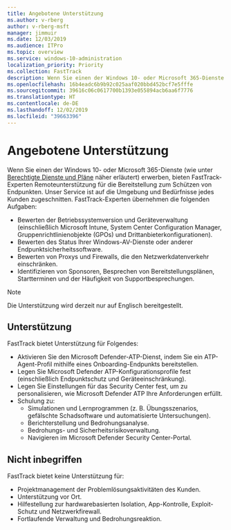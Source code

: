```yaml
---
title: Angebotene Unterstützung
ms.author: v-rberg
author: v-rberg-msft
manager: jimmuir
ms.date: 12/03/2019
ms.audience: ITPro
ms.topic: overview
ms.service: windows-10-administration
localization_priority: Priority
ms.collection: FastTrack
description: Wenn Sie einen der Windows 10- oder Microsoft 365-Dienste erwerben, bieten FastTrack-Experten Remoteunterstützung für die Bereitstellung zum Schützen von Endpunkten. Unser Service ist auf die Umgebung und Bedürfnisse jedes Kunden zugeschnitten.
ms.openlocfilehash: 16b4eadc6b9b92c025aaf020bbd452bcf7e5fffe
ms.sourcegitcommit: 39616c06c0617700b1393e055894acb6aa6f7776
ms.translationtype: HT
ms.contentlocale: de-DE
ms.lasthandoff: 12/02/2019
ms.locfileid: "39663396"
---
```

# <a name="assistance-offered"></a>Angebotene Unterstützung  

Wenn Sie einen der Windows 10- oder Microsoft 365-Dienste (wie unter [Berechtigte Dienste und Pläne](M365-eligible-services-and-plans.md) näher erläutert) erwerben, bieten FastTrack-Experten Remoteunterstützung für die Bereitstellung zum Schützen von Endpunkten. Unser Service ist auf die Umgebung und Bedürfnisse jedes Kunden zugeschnitten. FastTrack-Experten übernehmen die folgenden Aufgaben:
- Bewerten der Betriebssystemversion und Geräteverwaltung (einschließlich Microsoft Intune, System Center Configuration Manager, Gruppenrichtlinienobjekte (GPOs) und Drittanbieterkonfigurationen).
- Bewerten des Status Ihrer Windows-AV-Dienste oder anderer Endpunktsicherheitssoftware.
- Bewerten von Proxys und Firewalls, die den Netzwerkdatenverkehr einschränken.
- Identifizieren von Sponsoren, Besprechen von Bereitstellungsplänen, Startterminen und der Häufigkeit von Supportbesprechungen.

> [!NOTE]
> Die Unterstützung wird derzeit nur auf Englisch bereitgestellt. 

## <a name="assistance"></a>Unterstützung

FastTrack bietet Unterstützung für Folgendes:
- Aktivieren Sie den Microsoft Defender-ATP-Dienst, indem Sie ein ATP-Agent-Profil mithilfe eines Onboarding-Endpunkts bereitstellen.
- Legen Sie Microsoft Defender ATP-Konfigurationsprofile fest (einschließlich Endpunktschutz und Geräteeinschränkung).
- Legen Sie Einstellungen für das Security Center fest, um zu personalisieren, wie Microsoft Defender ATP Ihre Anforderungen erfüllt.
- Schulung zu:
    - Simulationen und Lernprogrammen (z. B. Übungsszenarios, gefälschte Schadsoftware und automatisierte Untersuchungen).
    - Berichterstellung und Bedrohungsanalyse.
    - Bedrohungs- und Sicherheitsrisikoverwaltung.
    - Navigieren im Microsoft Defender Security Center-Portal.

## <a name="out-of-scope"></a>Nicht inbegriffen

FastTrack bietet keine Unterstützung für:
- Projektmanagement der Problemlösungsaktivitäten des Kunden.
- Unterstützung vor Ort.
- Hilfestellung zur hardwarebasierten Isolation, App-Kontrolle, Exploit-Schutz und Netzwerkfirewall.
- Fortlaufende Verwaltung und Bedrohungsreaktion.

